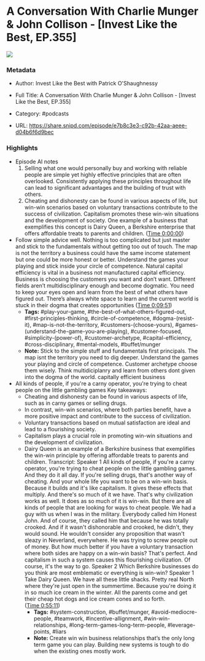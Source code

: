 # A Conversation With Charlie Munger & John Collison - [Invest Like the Best, EP.355]

![](https://wsrv.nl/?url=https%3A%2F%2Fmegaphone.imgix.net%2Fpodcasts%2Fef669774-cccd-11ed-889b-c36caad6646f%2Fimage%2FILTB_NEW.png%3Fixlib%3Drails-4.3.1%26max-w%3D3000%26max-h%3D3000%26fit%3Dcrop%26auto%3Dformat%2Ccompress&w=100&h=100)

### Metadata

- Author: Invest Like the Best with Patrick O'Shaughnessy
- Full Title: A Conversation With Charlie Munger & John Collison - [Invest Like the Best, EP.355]
- Category: #podcasts



- URL: https://share.snipd.com/episode/e7b8c3e3-c92b-42aa-aeee-d04b6f6d9bec

### Highlights

- Episode AI notes
  1. Selling what one would personally buy and working with reliable people are simple yet highly effective principles that are often overlooked. Consistently applying these principles throughout life can lead to significant advantages and the building of trust with others.
  2. Cheating and dishonesty can be found in various aspects of life, but win-win scenarios based on voluntary transactions contribute to the success of civilization. Capitalism promotes these win-win situations and the development of society. One example of a business that exemplifies this concept is Dairy Queen, a Berkshire enterprise that offers affordable treats to parents and children. ([Time 0:00:00](https://share.snipd.com/episode-takeaways/f03ebd1a-9974-434f-869b-e74ef0e060fc))
- Follow simple advice well. Nothing is too complicated but just master and stick to the fundamentals without getting too out of touch. The map is not the territory a business could have the same income statement but one could be more honest or better. Understand the games your playing and stick inside your circle of competence. Natural capital efficiency is vital in a business not manufactured capital efficiency. Business is choosing the customers you want and don’t want. Different fields aren’t multidisciplinary enough and become dogmatic. You need to keep your eyes open and learn from the best of what others have figured out. There’s always white space to learn and the current world is stuck in their dogma that creates opportunities ([Time 0:09:51](https://share.snipd.com/snip/950b43da-0e6f-4381-bd95-51129f0e89ec))
    - **Tags:** #play-your-game, #the-best-of-what-others-figured-out, #first-principles-thinking, #circle-of-competence, #dogma-(resist-it), #map-is-not-the-territory, #customers-(choose-yours), #games-(understand-the-game-you-are-playing), #customer-focused, #simplicity-(power-of), #customer-archetype, #capital-efficiency, #cross-disciplinary, #mental-models, #buffet/munger
    - **Note:** Stick to the simple stuff and fundamentals first principals. The map isnt the territory you need to dig deeper. Understand the games your playing and circle of competence. Customer archetype choose them wisely. Think multidiciplanry and learn from others dont given into the dogma of the world. capitally efficient business
- All kinds of people, if you're a carny operator, you're trying to cheat people on the little gambling games
  Key takeaways:
  - Cheating and dishonesty can be found in various aspects of life, such as in carny games or selling drugs.
  - In contrast, win-win scenarios, where both parties benefit, have a more positive impact and contribute to the success of civilization.
  - Voluntary transactions based on mutual satisfaction are ideal and lead to a flourishing society.
  - Capitalism plays a crucial role in promoting win-win situations and the development of civilization.
  - Dairy Queen is an example of a Berkshire business that exemplifies the win-win principle by offering affordable treats to parents and children.
  Transcript:
  Speaker 1
  All kinds of people, if you're a carny operator, you're trying to cheat people on the little gambling games. And they do it all day. If you're selling drugs, that's another way of cheating. And your whole life you want to be on a win-win basis. Because it builds and it's like capitalism. It gives these effects that multiply. And there's so much of it we have. That's why civilization works as well. It does as so much of it is win-win. But there are all kinds of people that are looking for ways to cheat people. We had a guy with us when I was in the military. Everybody called him Honest John. And of course, they called him that because he was totally crooked. And if it wasn't dishonorable and crooked, he didn't, they would sound. He wouldn't consider any proposition that wasn't sleazy in Neverland, everywhere. He was trying to screw people out of money. But how much better if you have a voluntary transaction where both sides are happy on a win-win basis? That's perfect. And capitalism in such a system causes this flourishing civilization. Of course, it's the way to go.
  Speaker 2
  Which Berkshire businesses do you think are most emblematic or everything is win-win?
  Speaker 1
  Take Dairy Queen. We have all these little shacks. Pretty real North where they're just open in the summertime. Because you're doing it in so much ice cream in the winter. All the parents come and get their cheap hot dogs and ice cream cones and so forth. ([Time 0:55:11](https://share.snipd.com/snip/b5ab6e89-944e-4e38-b6d8-d67957e5321d))
    - **Tags:** #system-construction, #buffet/munger, #avoid-mediocre-people, #teamwork, #incentive-allignment, #win-win-relationships, #long-term-games-long-term-people, #leverage-points, #liars
    - **Note:** Create win win business relationships that’s the only long term game you can play. Building new systems is tough to do when the existing ones mostly work.

